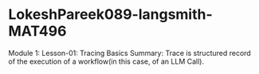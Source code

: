 # LokeshPareek089-langsmith-MAT496
Module 1: 
    Lesson-01: Tracing Basics
    Summary: Trace is structured record of the execution of a workflow(in this case, of an LLM Call).
